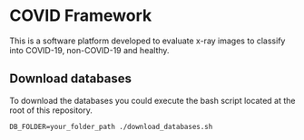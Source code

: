 # COVID Framework

This is a software platform developed to evaluate x-ray images to classify into
COVID-19, non-COVID-19 and healthy.


## Download databases
To download the databases you could execute the bash script located at the root
of this repository.

```
DB_FOLDER=your_folder_path ./download_databases.sh
```

